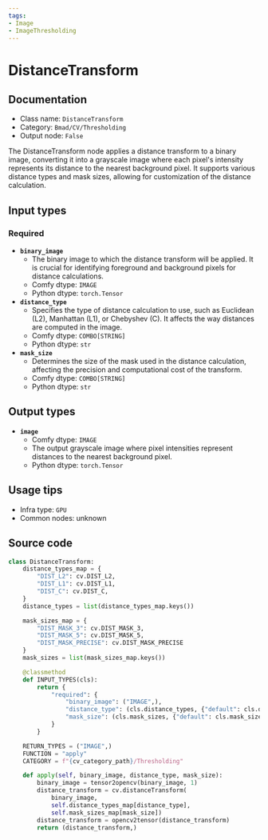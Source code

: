 ```yaml
---
tags:
- Image
- ImageThresholding
---
```


# DistanceTransform
## Documentation
- Class name: `DistanceTransform`
- Category: `Bmad/CV/Thresholding`
- Output node: `False`

The DistanceTransform node applies a distance transform to a binary image, converting it into a grayscale image where each pixel's intensity represents its distance to the nearest background pixel. It supports various distance types and mask sizes, allowing for customization of the distance calculation.
## Input types
### Required
- **`binary_image`**
    - The binary image to which the distance transform will be applied. It is crucial for identifying foreground and background pixels for distance calculations.
    - Comfy dtype: `IMAGE`
    - Python dtype: `torch.Tensor`
- **`distance_type`**
    - Specifies the type of distance calculation to use, such as Euclidean (L2), Manhattan (L1), or Chebyshev (C). It affects the way distances are computed in the image.
    - Comfy dtype: `COMBO[STRING]`
    - Python dtype: `str`
- **`mask_size`**
    - Determines the size of the mask used in the distance calculation, affecting the precision and computational cost of the transform.
    - Comfy dtype: `COMBO[STRING]`
    - Python dtype: `str`
## Output types
- **`image`**
    - Comfy dtype: `IMAGE`
    - The output grayscale image where pixel intensities represent distances to the nearest background pixel.
    - Python dtype: `torch.Tensor`
## Usage tips
- Infra type: `GPU`
- Common nodes: unknown


## Source code
```python
class DistanceTransform:
    distance_types_map = {
        "DIST_L2": cv.DIST_L2,
        "DIST_L1": cv.DIST_L1,
        "DIST_C": cv.DIST_C,
    }
    distance_types = list(distance_types_map.keys())

    mask_sizes_map = {
        "DIST_MASK_3": cv.DIST_MASK_3,
        "DIST_MASK_5": cv.DIST_MASK_5,
        "DIST_MASK_PRECISE": cv.DIST_MASK_PRECISE
    }
    mask_sizes = list(mask_sizes_map.keys())

    @classmethod
    def INPUT_TYPES(cls):
        return {
            "required": {
                "binary_image": ("IMAGE",),
                "distance_type": (cls.distance_types, {"default": cls.distance_types[0]}),
                "mask_size": (cls.mask_sizes, {"default": cls.mask_sizes[0]}),
            }
        }

    RETURN_TYPES = ("IMAGE",)
    FUNCTION = "apply"
    CATEGORY = f"{cv_category_path}/Thresholding"

    def apply(self, binary_image, distance_type, mask_size):
        binary_image = tensor2opencv(binary_image, 1)
        distance_transform = cv.distanceTransform(
            binary_image,
            self.distance_types_map[distance_type],
            self.mask_sizes_map[mask_size])
        distance_transform = opencv2tensor(distance_transform)
        return (distance_transform,)

```
